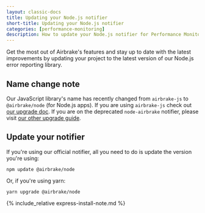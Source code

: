 ```yaml
---
layout: classic-docs
title: Updating your Node.js notifier
short-title: Updating your Node.js notifier
categories: [performance-monitoring]
description: How to update your Node.js notifier for Performance Monitoring
---
```


Get the most out of Airbrake's features and stay up to date with the latest
improvements by updating your project to the latest version of our Node.js
error reporting library.

## Name change note
Our JavaScript library's name has recently changed from `airbrake-js` to
`@airbrake/node` (for Node.js apps). If you are using `airbrake-js` check out
[our upgrade doc](/docs/performance-monitoring/updating-from-airbrake-js-for-node/).
If you are on the deprecated `node-airbrake` notifier, please
visit [our other upgrade
guide](/docs/performance-monitoring/updating-from-deprecated-libraries-for-node/).

## Update your notifier

If you're using our official notifier, all you need to do is update the version you're using:

```
npm update @airbrake/node
```

Or, if you're using yarn:

```
yarn upgrade @airbrake/node
```

{% include_relative express-install-note.md %}
